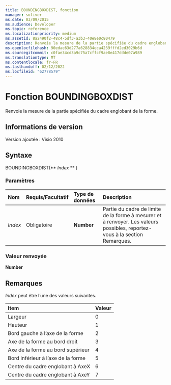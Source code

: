 ```yaml
---
title: BOUNDINGBOXDIST, fonction
manager: soliver
ms.date: 03/09/2015
ms.audience: Developer
ms.topic: reference
ms.localizationpriority: medium
ms.assetid: 8a2490f2-48c4-5df3-a3b3-40e8e0c80479
description: Renvoie la mesure de la partie spécifiée du cadre englobant de la forme.
ms.openlocfilehash: 90edae63d277a628834eca4239fffd2ed3029b6d
ms.sourcegitcommit: c0fae34cd3a9c75a7cffcf9ae8e417ddde07a989
ms.translationtype: MT
ms.contentlocale: fr-FR
ms.lasthandoff: 02/12/2022
ms.locfileid: "62778579"
---
```

# <a name="boundingboxdist-function"></a>Fonction BOUNDINGBOXDIST

Renvoie la mesure de la partie spécifiée du cadre englobant de la forme. 
  
## <a name="version-information"></a>Informations de version

Version ajoutée : Visio 2010
 
  
## <a name="syntax"></a>Syntaxe

BOUNDINGBOXDIST(** *Index* ** ) 
  
### <a name="parameters"></a>Paramètres

|**Nom**|**Requis/Facultatif**|**Type de données**|**Description**|
|:-----|:-----|:-----|:-----|
| _Index_ <br/> |Obligatoire  <br/> |**Number** <br/> |Partie du cadre de limite de la forme à mesurer et à renvoyer. Les valeurs possibles, reportez-vous à la section Remarques. |
   
### <a name="return-value"></a>Valeur renvoyée

 **Number**
  
## <a name="remarks"></a>Remarques

 *Index*  peut être l’une des valeurs suivantes. 
  
|**Item**|**Valeur**|
|:-----|:-----|
|Largeur  <br/> |0  <br/> |
|Hauteur  <br/> |1  <br/> |
|Bord gauche à l’axe de la forme  <br/> |2  <br/> |
|Axe de la forme au bord droit  <br/> |3  <br/> |
|Axe de la forme au bord supérieur  <br/> |4  <br/> |
|Bord inférieur à l’axe de la forme  <br/> |5  <br/> |
|Centre du cadre englobant à AxeX  <br/> |6   <br/> |
|Centre du cadre englobant à AxeY  <br/> |7   <br/> |
   

